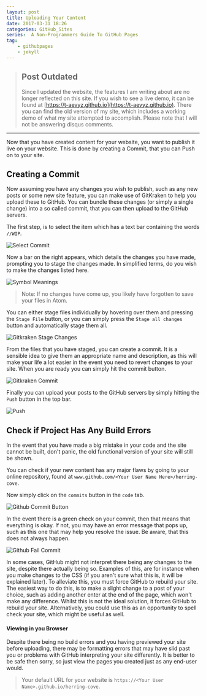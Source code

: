 ```yaml
---
layout: post
title: Uploading Your Content
date: 2017-03-31 18:26
categories: GitHub_Sites
series:  A Non-Programmers Guide To GitHub Pages
tag:
    - githubpages
    - jekyll
---
```


> ## Post Outdated 
>Since I updated the website, the features I am writing about are no longer reflected on this site. If you wish to see a live demo, it can be found at [https://t-aevyz.github.io](https://t-aevyz.github.io). There you can find the old version of my site, which includes a working demo of what my site attempted to accomplish. Please note that I will not be answering disqus comments.

---

Now that you have created content for your website, you want to publish it live on your website. This is done by creating a Commit, that you can Push on to your site.

## Creating a Commit
Now assuming you have any changes you wish to publish, such as any new posts or some new site feature, you can make use of GitKraken to help you upload these to GitHub. You can bundle these changes (or simply a single change) into a so called commit, that you can then upload to the GitHub servers.

The first step, is to select the item which has a text bar containing the words `//WIP`.

![Select Commit]({{site.baseurl}}/images/selectcommit.png "Select Commit")

Now a bar on the right appears, which details the changes you have made, prompting you to stage the changes made. In simplified terms, do you wish to make the changes listed here.

![Symbol Meanings]({{site.baseurl}}/images/symbols.png "What each symbol means")

>Note: If no changes have come up, you likely have forgotten to save your files in Atom.

You can either stage files individually by hovering over them and pressing the `Stage File` button, or you can simply press the `Stage all changes` button and automatically stage them all.

![Gitkraken Stage Changes]({{site.baseurl}}/images/stageallchanges.png "Stage all changes")

From the files that you have staged, you can create a commit. It is a sensible idea to give them an appropriate name and description, as this will make your life a lot easier in the event you need to revert changes to your site. When you are ready you can simply hit the commit button.

![Gitkraken Commit]({{site.baseurl}}/images/commit.png "Committing")

Finally you can upload your posts to the GitHub servers by simply hitting the `Push` button in the top bar.

![Push]({{site.baseurl}}/images/pushbutton.png "Push Button")


## Check if Project Has Any Build Errors
In the event that you have made a big mistake in your code and the site cannot be built, don't panic, the old functional version of your site will still be shown.

You can check if your new content has any major flaws by going to your online repository, found at `www.github.com/<Your User Name Here>/herring-cove`.

Now simply click on the `commits` button in the `code` tab.

![Github Commit Button]({{site.baseurl}}/images/commits.png)

In the event there is a green check on your commit, then that means that everything is okay. If not, you may have an error message that pops up, such as this one that may help you resolve the issue. Be aware, that this does not always happen.

![Github Fail Commit]({{site.baseurl}}/images/githubfailbuild.png)

In some cases, GitHub might not interpret there being any changes to the site, despite there actually being so. Examples of this, are for instance when you make changes to the CSS (if you aren't sure what this is, it will be explained later). To alleviate this, you must force GitHub to rebuild your site. The easiest way to do this, is to make a slight change to a post of your choice, such as adding another enter at the end of the page, which won't make any difference. Whilst this is not the ideal solution, it forces GitHub to rebuild your site. Alternatively, you could use this as an opportunity to spell check your site, which might be useful as well.  

#### Viewing in you Browser
Despite there being no build errors and you having previewed your site before uploading, there may be formatting errors that may have slid past you or problems with GitHub interpreting your site differently. It is better to be safe then sorry, so just view the pages you created just as any end-user would.

>Your default URL for your website is `https://<Your User Name>.github.io/herring-cove`.

